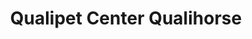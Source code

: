 ---
title: "Qualipet Center Qualihorse"
url: /payerne/qualipet-center-qualihorse/
shop: Supermarkt
---